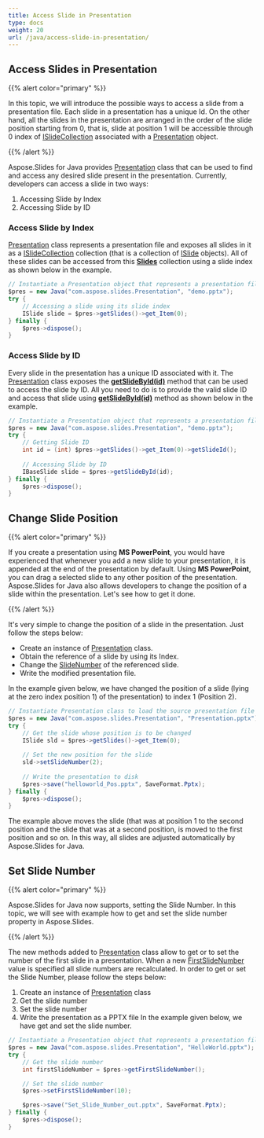 ```yaml
---
title: Access Slide in Presentation
type: docs
weight: 20
url: /java/access-slide-in-presentation/
---
```


## **Access Slides in Presentation**
{{% alert color="primary" %}} 

In this topic, we will introduce the possible ways to access a slide from a presentation file. Each slide in a presentation has a unique Id. On the other hand, all the slides in the presentation are arranged in the order of the slide position starting from 0, that is, slide at position 1 will be accessible through 0 index of [ISlideCollection](https://apireference.aspose.com/java/slides/com.aspose.slides/ISlideCollection) associated with a [Presentation](https://apireference.aspose.com/java/slides/com.aspose.slides/presentation) object.

{{% /alert %}} 

Aspose.Slides for Java provides [Presentation](https://apireference.aspose.com/java/slides/com.aspose.slides/presentation) class that can be used to find and access any desired slide present in the presentation. Currently, developers can access a slide in two ways:

1. Accessing Slide by Index
1. Accessing Slide by ID

### **Access Slide by Index**
[Presentation](https://apireference.aspose.com/java/slides/com.aspose.slides/presentation) class represents a presentation file and exposes all slides in it as a [ISlideCollection](https://apireference.aspose.com/java/slides/com.aspose.slides/ISlideCollection) collection (that is a collection of [ISlide](https://apireference.aspose.com/java/slides/com.aspose.slides/ISlide) objects). All of these slides can be accessed from this [**Slides**](https://apireference.aspose.com/slides/java/com.aspose.slides/Presentation#getSlides--) collection using a slide index as shown below in the example.

```java
// Instantiate a Presentation object that represents a presentation file
$pres = new Java("com.aspose.slides.Presentation", "demo.pptx");
try {
    // Accessing a slide using its slide index
    ISlide slide = $pres->getSlides()->get_Item(0);
} finally {
    $pres->dispose();
}
```

### **Access Slide by ID**
Every slide in the presentation has a unique ID associated with it. The [Presentation](https://apireference.aspose.com/java/slides/com.aspose.slides/presentation) class exposes the [**getSlideById(id)**](https://apireference.aspose.com/java/slides/com.aspose.slides/Presentation#getSlideById-long-) method that can be used to access the slide by ID. All you need to do is to provide the valid slide ID and access that slide using [**getSlideById(id)**](https://apireference.aspose.com/java/slides/com.aspose.slides/Presentation#getSlideById-long-) method as shown below in the example.

```java
// Instantiate a Presentation object that represents a presentation file
$pres = new Java("com.aspose.slides.Presentation", "demo.pptx");
try {
    // Getting Slide ID
    int id = (int) $pres->getSlides()->get_Item(0)->getSlideId();
    
    // Accessing Slide by ID
    IBaseSlide slide = $pres->getSlideById(id);
} finally {
    $pres->dispose();
}
```

## **Change Slide Position**
{{% alert color="primary" %}} 

If you create a presentation using **MS PowerPoint**, you would have experienced that whenever you add a new slide to your presentation, it is appended at the end of the presentation by default. Using **MS PowerPoint**, you can drag a selected slide to any other position of the presentation. Aspose.Slides for Java also allows developers to change the position of a slide within the presentation. Let's see how to get it done.

{{% /alert %}} 

It's very simple to change the position of a slide in the presentation. Just follow the steps below:

- Create an instance of [Presentation](https://apireference.aspose.com/java/slides/com.aspose.slides/Presentation) class.
- Obtain the reference of a slide by using its Index.
- Change the [SlideNumber](https://apireference.aspose.com/slides/java/com.aspose.slides/ISlide#setSlideNumber-int-) of the referenced slide.
- Write the modified presentation file.

In the example given below, we have changed the position of a slide (lying at the zero index position 1) of the presentation) to index 1 (Position 2).

```java
// Instantiate Presentation class to load the source presentation file
$pres = new Java("com.aspose.slides.Presentation", "Presentation.pptx");
try {
    // Get the slide whose position is to be changed
    ISlide sld = $pres->getSlides()->get_Item(0);
    
    // Set the new position for the slide
    sld->setSlideNumber(2);
    
    // Write the presentation to disk
    $pres->save("helloworld_Pos.pptx", SaveFormat.Pptx);
} finally {
    $pres->dispose();
}
```

The example above moves the slide (that was at position 1 to the second position and the slide that was at a second position, is moved to the first position and so on. In this way, all slides are adjusted automatically by Aspose.Slides for Java.

## **Set Slide Number**
{{% alert color="primary" %}} 

Aspose.Slides for Java now supports, setting the Slide Number. In this topic, we will see with example how to get and set the slide number property in Aspose.Slides.

{{% /alert %}} 

The new methods added to [Presentation](https://apireference.aspose.com/java/slides/com.aspose.slides/presentation) class allow to get or to set the number of the first slide in a presentation. When a new [FirstSlideNumber](https://apireference.aspose.com/slides/java/com.aspose.slides/Presentation#setFirstSlideNumber-int-) value is specified all slide numbers are recalculated. In order to get or set the Slide Number, please follow the steps below:

1. Create an instance of [Presentation](https://apireference.aspose.com/java/slides/com.aspose.slides/presentation) class
1. Get the slide number
1. Set the slide number
1. Write the presentation as a PPTX file
   In the example given below, we have get and set the slide number.

```java
// Instantiate a Presentation object that represents a presentation file
$pres = new Java("com.aspose.slides.Presentation", "HelloWorld.pptx");
try {
    // Get the slide number
    int firstSlideNumber = $pres->getFirstSlideNumber();

    // Set the slide number
    $pres->setFirstSlideNumber(10);

    $pres->save("Set_Slide_Number_out.pptx", SaveFormat.Pptx);
} finally {
    $pres->dispose();
}
```


